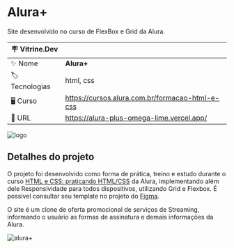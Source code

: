 # Alura+

Site desenvolvido no curso de FlexBox e Grid da Alura.

| :placard: Vitrine.Dev |     |
| -------------  | --- |
| :sparkles: Nome        | **Alura+**
| :label: Tecnologias | html, css 
|  🖥  Curso     | https://cursos.alura.com.br/formacao-html-e-css
| :rocket: URL         | https://alura-plus-omega-lime.vercel.app/

![logo](https://user-images.githubusercontent.com/101435037/203797131-43b6242c-a198-4c15-9234-a32710bf63b0.png#vitrinedev)

## Detalhes do projeto

O projeto foi desenvolvido como forma de prática, treino e estudo durante o curso [HTML e CSS: praticando HTML/CSS](https://cursos.alura.com.br/course/html-css-praticando-html-css) da Alura, implementando além dele Responsividade para todos dispositivos, utilizando Grid e Flexbox. É possível consultar seu template no projeto do [Figma](https://www.figma.com/file/tFDVyNuKhrT2G03k2dCstW/Alura-Plus---Layout?t=bmWgIZ3SW2gdEdCX-0).

O site é um clone de oferta promocional de serviços de Streaming, informando o usuário as formas de assinatura e demais informações da Alura.

![alura+](https://user-images.githubusercontent.com/101435037/203801425-d4cd51bc-da1e-4e11-a559-a95f2e40f1c6.gif)
